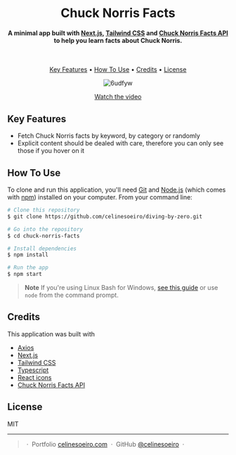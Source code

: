 <h1 align="center">
  <br>
  Chuck Norris Facts
  <br>
</h1>

<h4 align="center">A minimal app built with <a href="https://nextjs.org/" target="_blank">Next.js</a>, <a href="https://tailwindcss.com/" target="_blank">Tailwind CSS</a> and <a href="https://api.chucknorris.io/" target="_blank">Chuck Norris Facts API</a> to help you learn facts about Chuck Norris.</h4>

<br/>

<p align="center">
  <a href="#key-features">Key Features</a> •
  <a href="#how-to-use">How To Use</a> •
  <a href="#credits">Credits</a> •
  <a href="#license">License</a>
</p>

<div align="center">

![6udfyw](https://user-images.githubusercontent.com/52112166/191875096-6faf9528-8e93-4d9f-b560-23c8171c3584.gif)

[Watch the video](https://www.loom.com/share/4e8130ad3f204320916ed99c4e95d950)

</div>

## Key Features

* Fetch Chuck Norris facts by keyword, by category or randomly
* Explicit content should be dealed with care, therefore you can only see those if you hover on it

## How To Use

To clone and run this application, you'll need [Git](https://git-scm.com) and [Node.js](https://nodejs.org/en/download/) (which comes with [npm](http://npmjs.com)) installed on your computer. From your command line:

```bash
# Clone this repository
$ git clone https://github.com/celinesoeiro/diving-by-zero.git

# Go into the repository
$ cd chuck-norris-facts

# Install dependencies
$ npm install

# Run the app
$ npm start
```

> **Note**
> If you're using Linux Bash for Windows, [see this guide](https://www.howtogeek.com/261575/how-to-run-graphical-linux-desktop-applications-from-windows-10s-bash-shell/) or use `node` from the command prompt.

## Credits

This application was built with

- [Axios](https://axios-http.com/ptbr/docs/intro)
- [Next.js](https://nextjs.org/)
- [Tailwind CSS](https://tailwindcss.com/)
- [Typescript](https://www.typescriptlang.org/)
- [React icons](https://react-icons.github.io/react-icons)
- [Chuck Norris Facts API](https://api.chucknorris.io/)

## License

MIT

---

> &nbsp;&middot;&nbsp; Portfolio [celinesoeiro.com](https://celinesoeiro.com/) &nbsp;&middot;&nbsp;
> GitHub [@celinesoeiro](https://github.com/celinesoeiro) &nbsp;&middot;&nbsp;


